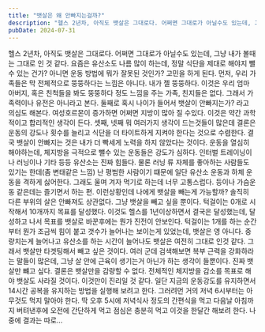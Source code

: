 ```yaml
---
title: "뱃살은 왜 안빠지는걸까?"
description: "헬스 2년차, 아직도 뱃살은 그대로다. 어쩌면 그대로가 아닐수도 있는데, 그냥 내가 볼때는 그대로 인 것 같다. 요즘은 유산소도 나름 많이 하는데, 정말 식단을 제대로 해야지 뺄수 있는 건가? 아니면 운동 방법에 뭐가 잘못된 것인가? 고민을 하게 된다.  먼저, 우리 가족들은 막 전체적..."
pubDate: 2024-07-31
---
```


헬스 2년차, 아직도 뱃살은 그대로다. 어쩌면 그대로가 아닐수도 있는데, 그냥 내가 볼때는 그대로 인 것 같다. 요즘은 유산소도 나름 많이 하는데, 정말 식단을 제대로 해야지 뺄수 있는 건가? 아니면 운동 방법에 뭐가 잘못된 것인가? 고민을 하게 된다.
먼저, 우리 가족들은 막 전체적으로 뚱뚱하다는 느낌은 아니다. 내가 젤 뚱뚱하다. 이것은 우리 엄마 아버지, 혹은 친척들을 봐도 뚱뚱하다 정도 느낌을 주는 가족, 친지들은 없다. 그래서 가족력이나 유전은 아니라고 본다.
둘째로 혹시 나이가 들어서 뱃살이 안빠지는가? 라고 의심도 해본다. 여성호르몬이 증가하면 어쩌면 지방이 많아 질 수있다. 이것은 약간 과학적이고 합리적인 생각이 든다.
셋째, 넷째 뭐 여러가지 생각이 드는것들이 많은데 결론은 운동의 강도나 횟수를 늘리고 식단을 더 타이트하게 지켜야 한다는 것으로 수렴한다. 결국 뱃살이 안빠지는 것은 내가 더 빡세게 노력을 하지 않았다는 것이다.
운동을 열심히 해야하는데, 체지방을 극적으로 뺄수 있는 운동들은 강도가 심하다. 인터벌 트레이닝이나 러닝이나 기타 등등 유산소는 진짜 힘들다. 물론 러닝 류 자체를 좋아하는 사람들도 있기는 한데(좀 변태같은 느낌) 난 평범한 사람이기 떄문에 일단 유산소 운동과 하체 운동을 격하게 싫어한다. 그래도 울며 겨자 먹기로 하는데 너무 고통스럽다. 등이나 가슴운동 같은데는 즐기면서 하는 편. 이런상황인데 나에게 뱃살을 빼는게 가능할까?
솔직히 다른 부위의 살은 안빠져도 상관없다. 그냥 뱃살을 빼고 싶을 뿐이다. 턱걸이는 0개로 시작해서 10개까지 목표를 달성했다. 이것도 헬스를 1년이상하면서 결국은 달성했는데, 달성하고 나서 목표를 뱃살로 바꾼후에는 뭔가 진전이 안보인다. 턱걸이는 1개를 하는 순간부터 뭔가 조금씩 힘이 붙고 갯수가 늘어나는 보이는게 있었는데, 뱃살은 영 아니다. 중량치는게 늘어나고 유산소를 하는 시간이 늘어나도 뱃살은 여전히 그대로 인것 같다. 그래서 뱃살만 타겟팅해서 빼고 싶은 것이다.
여러 군데 검색해보면 복부 근력을 강화하라는 말들이 많은데, 그냥 살 안에 근육이 생기는거 아닌가 하는 생각이 들뿐이다. 진짜 뱃살만 뺴고 싶다.
결론은 뱃살만을 감량할 수 없다. 전체적인 체지방을 감소를 목표로 해야 뱃살도 사라질 것이다. 이것만이 진리일 것 같다. 일단 지금의 운동강도를 유지하면서 14시간 공복을 유지하는 방법을 실행해 보려고 한다. 그러려먼 거의 저녁 6시부터는 아무것도 먹지 말아야 한다. 딱 오후 5시에 저녁식사 정도의 간편식을 먹고 다음날 아침까지 버텨낸후에 오전에 간단하게 먹고 점심은 충분히 먹고 이것을 한달간 해보려 한다. 나중에 결과는 따로…
